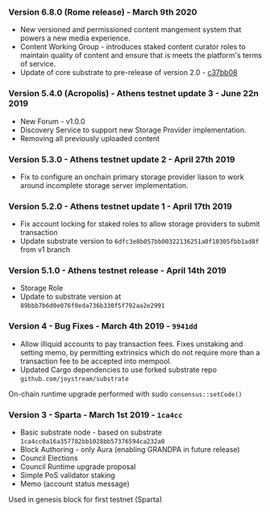 ### Version 6.8.0 (Rome release) - March 9th 2020
- New versioned and permissioned content mangement system that powers a new media experience.
- Content Working Group - introduces staked content curator roles to maintain quality of content and ensure that is meets the platform's terms of service.
- Update of core substrate to pre-release of version 2.0 - [c37bb08](https://github.com/paritytech/substrate/commit/c37bb08535c49a12320af7facfd555ce05cce2e8)

### Version 5.4.0 (Acropolis) - Athens testnet update 3 - June 22n 2019
- New Forum - v1.0.0
- Discovery Service to support new Storage Provider implementation.
- Removing all previously uploaded content

### Version 5.3.0 - Athens testnet update 2 - April 27th 2019
- Fix to configure an onchain primary storage provider liason to work around incomplete storage server implementation.

### Version 5.2.0 - Athens testnet update 1 - April 17th 2019
- Fix account locking for staked roles to allow storage providers to submit transaction
- Update substrate version to `6dfc3e8b057bb00322136251a0f10305fbb1ad8f` from v1 branch

### Version 5.1.0 - Athens testnet release - April 14th 2019
- Storage Role
- Update to substrate version at `89bbb7b6d0e076f0eda736b330f5f792aa2e2991`

### Version 4 - Bug Fixes - March 4th 2019 - `9941dd`
 - Allow illiquid accounts to pay transaction fees. Fixes unstaking and setting memo, by permitting extrinsics which do not require more than a transaction fee to be accepted into mempool.
 - Updated Cargo dependencies to use forked substrate repo `github.com/joystream/substrate`

 On-chain runtime upgrade performed with sudo `consensus::setCode()`

### Version 3 - Sparta - March 1st 2019 - `1ca4cc`
  - Basic substrate node - based on substrate `1ca4cc0a16a357782bb1028bb57376594ca232a0`
  - Block Authoring - only Aura (enabling GRANDPA in future release)
  - Council Elections
  - Council Runtime upgrade proposal
  - Simple PoS validator staking
  - Memo (account status message)

Used in genesis block for first testnet (Sparta)
